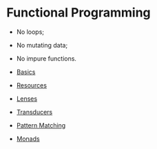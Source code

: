 # Functional Programming

- No loops;
- No mutating data;
- No impure functions.

- [Basics](./basics/readme.md)
- [Resources](./resources.md)
- [Lenses](./lenses.md)
- [Transducers](./transducers.md)
- [Pattern Matching](./pattern-matching/readme.md)
- [Monads](./monads/readme.md)
